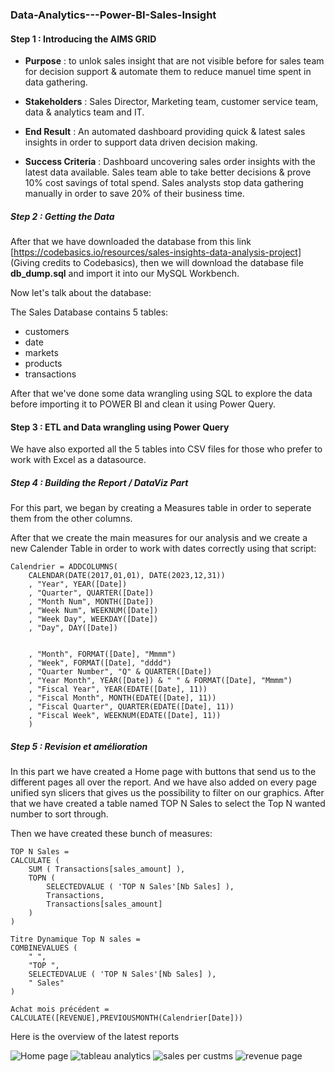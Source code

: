 ### Data-Analytics---Power-BI-Sales-Insight

#### Step 1 : Introducing the AIMS GRID

- **Purpose** : to unlok sales insight that are not visible before for sales team for decision support & automate them to reduce manuel time spent in data gathering.

-  **Stakeholders** : Sales Director, Marketing team, customer service team, data & analytics team and IT.

-  **End Result** : An automated dashboard providing quick & latest sales insights in order to support data driven decision making.

-   **Success Criteria** : Dashboard uncovering sales order insights with the latest data available. Sales team able to take better decisions & prove 10% cost savings of total spend. Sales analysts stop data gathering manually in order to save 20% of their business time.


##### Step 2 : Getting the Data

After that we have downloaded the database from this link [https://codebasics.io/resources/sales-insights-data-analysis-project] (Giving credits to Codebasics), then we will download the database file **db_dump.sql** and import it into our MySQL Workbench.

Now let's talk about the database:


The Sales Database contains 5 tables:
-  customers
-  date
-  markets
-  products
-  transactions

After that we've done some data wrangling using SQL to explore the data before importing it to POWER BI and clean it using Power Query.


#### Step 3 : ETL and Data wrangling using Power Query


We have also exported all the 5 tables into CSV files for those who prefer to work with Excel as a datasource.


##### Step 4 : Building the Report / DataViz Part

For this part, we began by creating a Measures table in order to seperate them from the other columns.

After that we create the main measures for our analysis and we create a new Calender Table in order to work with dates correctly using that script:


```
Calendrier = ADDCOLUMNS(
    CALENDAR(DATE(2017,01,01), DATE(2023,12,31))
    , "Year", YEAR([Date])
    , "Quarter", QUARTER([Date])
    , "Month Num", MONTH([Date])
    , "Week Num", WEEKNUM([Date])
    , "Week Day", WEEKDAY([Date])
    , "Day", DAY([Date])


    , "Month", FORMAT([Date], "Mmmm")
    , "Week", FORMAT([Date], "dddd")
    , "Quarter Number", "Q" & QUARTER([Date])
    , "Year Month", YEAR([Date]) & " " & FORMAT([Date], "Mmmm")
    , "Fiscal Year", YEAR(EDATE([Date], 11))
    , "Fiscal Month", MONTH(EDATE([Date], 11))
    , "Fiscal Quarter", QUARTER(EDATE([Date], 11))
    , "Fiscal Week", WEEKNUM(EDATE([Date], 11))
    )
```


##### Step 5 : Revision et amélioration 

In this part we have created a Home page with buttons that send us to the different pages all over the report.
And we have also added on every page unified syn slicers that gives us the possibility to filter on our graphics.
After that we have created a table named TOP N Sales to select the Top N wanted number to sort through.

Then we have created these bunch of measures:

```
TOP N Sales = 
CALCULATE (
    SUM ( Transactions[sales_amount] ),
    TOPN (
        SELECTEDVALUE ( 'TOP N Sales'[Nb Sales] ),
        Transactions,
        Transactions[sales_amount]
    )
)

```

```
Titre Dynamique Top N sales = 
COMBINEVALUES (
    " ",
    "TOP ",
    SELECTEDVALUE ( 'TOP N Sales'[Nb Sales] ),
    " Sales"
)

```

```
Achat mois précédent = 
CALCULATE([REVENUE],PREVIOUSMONTH(Calendrier[Date]))

```
Here is the overview of the latest reports

![Home page](https://github.com/Highashikata/Data-Analytics---Power-BI-Sales-Insight/assets/96960411/51f7d2dd-38a1-48b4-8258-1cd6d54858c3)
![tableau analytics](https://github.com/Highashikata/Data-Analytics---Power-BI-Sales-Insight/assets/96960411/5db11694-3eaf-49c5-bba2-3581dd445d87)
![sales per custms](https://github.com/Highashikata/Data-Analytics---Power-BI-Sales-Insight/assets/96960411/341335c7-a791-467b-a9a7-a545fb1c56c3)
![revenue page](https://github.com/Highashikata/Data-Analytics---Power-BI-Sales-Insight/assets/96960411/cc77843a-6d27-4f25-8d2c-e0d637c716b2)


